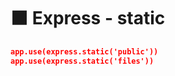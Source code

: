 # ⬛ Express - static

```json
app.use(express.static('public'))
app.use(express.static('files'))
```